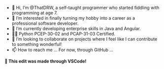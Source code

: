 - 👋 Hi, I’m @ThatDRW, a self-taught programmer who started fiddling with programming at age 7.
- 👀 I’m interested in finally turning my hobby into a career as a professional software developer.
- 🌱 I’m currently developing enterprise skills in Java and Angular.
- 👨‍🎓 Python PCEP-30-02 and PCAP-31-03 Certified.
- 💞️ I’m looking to collaborate on projects where I feel like I can contribute to something wonderful!
- 📫 How to reach me ... For now, through GitHub ...

__🚀 This edit was made through VSCode!__

<!---
ThatDRW/ThatDRW is a ✨ special ✨ repository because its `README.md` (this file) appears on your GitHub profile.
You can click the Preview link to take a look at your changes.

Todo: @ThatDRW Fancy it up!
--->
